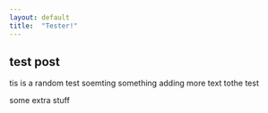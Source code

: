 ```yaml
---
layout: default
title:  "Tester!"
---
```


## test post
tis is a random test soemting something adding more text tothe test
<!--more-->
some extra stuff
